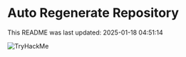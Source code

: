 # Auto Regenerate Repository

This README was last updated: 2025-01-18 04:51:14

 ![TryHackMe](https://tryhackme.com/badge/533634)